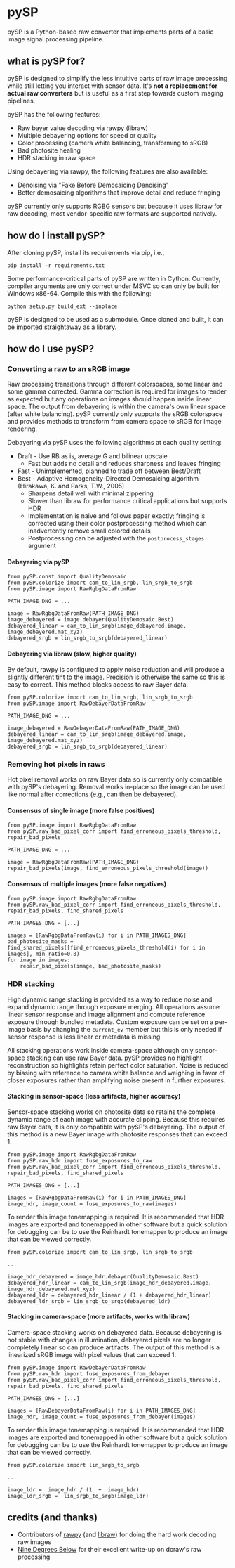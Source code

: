 ﻿# pySP
pySP is a Python-based raw converter that implements parts of a basic image signal processing pipeline.

## what is pySP for?
pySP is designed to simplify the less intuitive parts of raw image processing while still letting you interact with sensor data. It's **not a replacement for actual raw converters** but is useful as a first step towards custom imaging pipelines.

pySP has the following features:
 - Raw bayer value decoding via rawpy (libraw)
 - Multiple debayering options for speed or quality
 - Color processing (camera white balancing, transforming to sRGB)
 - Bad photosite healing
 - HDR stacking in raw space

Using debayering via rawpy, the following features are also available:

 - Denoising via "Fake Before Demosaicing Denoising"
 - Better demosaicing algorithms that improve detail and reduce fringing

pySP currently only supports RGBG sensors but because it uses libraw for raw decoding, most vendor-specific raw formats are supported natively.

## how do I install pySP?
After cloning pySP, install its requirements via pip, i.e.,

    pip install -r requirements.txt

Some performance-critical parts of pySP are written in Cython. Currently, compiler arguments are only correct under MSVC so can only be built for Windows x86-64. Compile this with the following:

    python setup.py build_ext --inplace

pySP is designed to be used as a submodule. Once cloned and built, it can be imported straightaway as a library.

## how do I use pySP?

### Converting a raw to an sRGB image
Raw processing transitions through different colorspaces, some linear and some gamma corrected. Gamma correction is required for images to render as expected but any operations on images should happen inside linear space. The output from debayering is within the camera's own linear space (after white balancing). pySP currently only supports the sRGB colorspace and provides methods to transform from camera space to sRGB for image rendering.

Debayering via pySP uses the following algorithms at each quality setting:

 - Draft - Use RB as is, average G and bilinear upscale
	 - Fast but adds no detail and reduces sharpness and leaves fringing
 - Fast - Unimplemented, planned to trade off between Best/Draft
 - Best - Adaptive Homogeneity-Directed Demosaicing algorithm (Hirakawa, K. and Parks, T.W., 2005)
	 - Sharpens detail well with minimal zippering
	 - Slower than libraw for performance critical applications but supports HDR
	 - Implementation is naive and follows paper exactly; fringing is corrected using their color postprocessing method which can inadvertently remove small colored details
	 -  Postprocessing can be adjusted with the `postprocess_stages` argument

#### Debayering via pySP
    from pySP.const import QualityDemosaic
    from pySP.colorize import cam_to_lin_srgb, lin_srgb_to_srgb
    from pySP.image import RawRgbgDataFromRaw
    
    PATH_IMAGE_DNG = ...
    
    image = RawRgbgDataFromRaw(PATH_IMAGE_DNG)
    image_debayered = image.debayer(QualityDemosaic.Best)
    debayered_linear = cam_to_lin_srgb(image_debayered.image, image_debayered.mat_xyz)
    debayered_srgb = lin_srgb_to_srgb(debayered_linear)

#### Debayering via libraw (slow, higher quality)

By default, rawpy is configured to apply noise reduction and will produce a slightly different tint to the image. Precision is otherwise the same so this is easy to correct. This method blocks access to raw Bayer data.

    from pySP.colorize import cam_to_lin_srgb, lin_srgb_to_srgb
    from pySP.image import RawDebayerDataFromRaw
    
    PATH_IMAGE_DNG = ...
    
    image_debayered = RawDebayerDataFromRaw(PATH_IMAGE_DNG)
    debayered_linear = cam_to_lin_srgb(image_debayered.image, image_debayered.mat_xyz)
    debayered_srgb = lin_srgb_to_srgb(debayered_linear)

### Removing hot pixels in raws
Hot pixel removal works on raw Bayer data so is currently only compatible with pySP's debayering. Removal works in-place so the image can be used like normal after corrections (e.g., can then be debayered).

#### Consensus of single image (more false positives)

    from pySP.image import RawRgbgDataFromRaw
    from pySP.raw_bad_pixel_corr import find_erroneous_pixels_threshold, repair_bad_pixels
    
    PATH_IMAGE_DNG = ...
    
    image = RawRgbgDataFromRaw(PATH_IMAGE_DNG)
    repair_bad_pixels(image, find_erroneous_pixels_threshold(image))

#### Consensus of multiple images (more false negatives)

    from pySP.image import RawRgbgDataFromRaw
    from pySP.raw_bad_pixel_corr import find_erroneous_pixels_threshold, repair_bad_pixels, find_shared_pixels
    
    PATH_IMAGES_DNG = [...]
    
    images = [RawRgbgDataFromRaw(i) for i in PATH_IMAGES_DNG]
    bad_photosite_masks = find_shared_pixels([find_erroneous_pixels_threshold(i) for i in images], min_ratio=0.8)
    for image in images:
	    repair_bad_pixels(image, bad_photosite_masks)

### HDR stacking
High dynamic range stacking is provided as a way to reduce noise and expand dynamic range through exposure merging. All operations assume linear sensor response and image alignment and compute reference exposure through bundled metadata. Custom exposure can be set on a per-image basis by changing the `current_ev` member but this is only needed if sensor response is less linear or metadata is missing.

All stacking operations work inside camera-space although only sensor-space stacking can use raw Bayer data. pySP provides no highlight reconstruction so highlights retain perfect color saturation. Noise is reduced by biasing with reference to camera white balance and weighing in favor of closer exposures rather than amplifying noise present in further exposures.

#### Stacking in sensor-space (less artifacts, higher accuracy)
Sensor-space stacking works on photosite data so retains the complete dynamic range of each image with accurate clipping. Because this requires raw Bayer data, it is only compatible with pySP's debayering. The output of this method is a new Bayer image with photosite responses that can exceed 1.

    from pySP.image import RawRgbgDataFromRaw
    from pySP.raw_hdr import fuse_exposures_to_raw
    from pySP.raw_bad_pixel_corr import find_erroneous_pixels_threshold, repair_bad_pixels, find_shared_pixels
    
    PATH_IMAGES_DNG = [...]
    
    images = [RawRgbgDataFromRaw(i) for i in PATH_IMAGES_DNG]
    image_hdr, image_count = fuse_exposures_to_raw(images)

To render this image tonemapping is required. It is recommended that HDR images are exported and tonemapped in other software but a quick solution for debugging can be to use the Reinhardt tonemapper to produce an image that can be viewed correctly.

    from pySP.colorize import cam_to_lin_srgb, lin_srgb_to_srgb
    
    ...
    
    image_hdr_debayered = image_hdr.debayer(QualityDemosaic.Best)
    debayered_hdr_linear = cam_to_lin_srgb(image_hdr_debayered.image, image_hdr_debayered.mat_xyz)
	debayered_ldr = debayered_hdr_linear / (1 + debayered_hdr_linear)
    debayered_ldr_srgb = lin_srgb_to_srgb(debayered_ldr)

#### Stacking in camera-space (more artifacts, works with libraw)
Camera-space stacking works on debayered data. Because debayering is not stable with changes in illumination, debayered pixels are no longer completely linear so can produce artifacts. The output of this method is a linearized sRGB image with pixel values that can exceed 1.

    from pySP.image import RawDebayerDataFromRaw
    from pySP.raw_hdr import fuse_exposures_from_debayer
    from pySP.raw_bad_pixel_corr import find_erroneous_pixels_threshold, repair_bad_pixels, find_shared_pixels
    
    PATH_IMAGES_DNG = [...]
    
    images = [RawDebayerDataFromRaw(i) for i in PATH_IMAGES_DNG]
    image_hdr, image_count = fuse_exposures_from_debayer(images)

To render this image tonemapping is required. It is recommended that HDR images are exported and tonemapped in other software but a quick solution for debugging can be to use the Reinhardt tonemapper to produce an image that can be viewed correctly.

    from pySP.colorize import lin_srgb_to_srgb
    
    ...
    
    image_ldr =  image_hdr / (1  +  image_hdr)
    image_ldr_srgb =  lin_srgb_to_srgb(image_ldr)

## credits (and thanks)
 - Contributors of [rawpy](https://github.com/letmaik/rawpy) (and [libraw](https://www.libraw.org/)) for doing the hard work decoding raw images
 - [Nine Degrees Below](https://ninedegreesbelow.com/files/dcraw-c-code-annotated-code.html) for their excellent write-up on dcraw's raw processing

